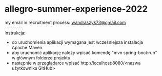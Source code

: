 # allegro-summer-experience-2022
my email in recruitment process: wandraszyk73@gmail.com\
---------\
Instrukcja:
- do uruchomienia aplikacji wymagana jest wcześniejsza instalacja Apache Maven
- aby uruchomić aplikację należy wpisać komendę "mvn spring-boot:run" w głównym folderze projektu
- następnie w przeglądarce wpisać http://localhost:8080/<nazwa użytkownika GitHub>
